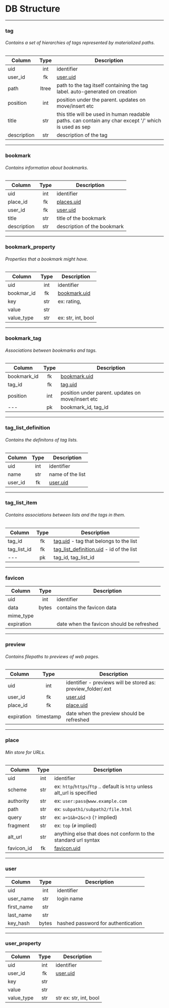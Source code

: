 # DB Structure

---

### tag
###### Contains a set of hierarchies of tags represented by materialized paths.

Column | Type | Description
--- | :---: | ---
uid | int | identifier <a name="tag-uid" />
user_id | fk | [user.uid](#user-uid)
path | ltree | path to the tag itself containing the tag label. auto-generated on creation
position | int | position under the parent. updates on move/insert etc
title | str | this title will be used in human readable paths. can contain any char except '/' which is used as sep
description | str | description of the tag

---

### bookmark
###### Contains information about bookmarks.

Column | Type | Description
--- | :---: | ---
uid | int | identifier <a name="bookmark-uid" />
place_id | fk | [places.uid](#place-uid)
user_id | fk | [user.uid](#user-uid)
title | str | title of the bookmark
description | str | description of the bookmark

---

### bookmark_property
###### Properties that a bookmark might have.

Column | Type | Description
--- | :---: | ---
uid | int | identifier <a name="bookmark_property-uid" />
bookmar_id | fk | [bookmark.uid](#bookmark-uid)
key | str | ex: rating,
value | str
value_type | str | ex: str, int, bool

---

### bookmark_tag
###### Associations between bookmarks and tags.

Column | Type | Description
--- | :---: | ---
bookmark_id | fk | [bookmark.uid](#bookmark-uid)
tag_id | fk | [tag.uid](#tag-uid)
position | int | position under parent. updates on move/insert etc
--- | pk | bookmark_id, tag_id

---

### tag_list_definition
###### Contains the definitons of tag lists.

Column | Type | Description
--- | :---: | ---
uid | int | identifier <a name="tag_list_definition-uid" />
name | str | name of the list
user_id | fk | [user.uid](#user-uid)

---

### tag_list_item
###### Contains associations between lists and the tags in them.

Column | Type | Description
--- | :---: | ---
tag_id | fk | [tag.uid](#tag-uid) - tag that belongs to the list
tag_list_id | fk | [tag_list_definition.uid](#tag_list_definition-uid) - id of the list
--- | pk | tag_id, tag_list_id

---

### favicon

Column | Type | Description
--- | :---: | ---
uid | int | identifier <a name="favicon-uid" />
data | bytes | contains the favicon data
mime_type |
expiration |  | date when the favicon should be refreshed

---

### preview
###### Contains filepaths to previews of web pages.

Column | Type | Description
--- | :---: | ---
uid | int | identifier - previews will be stored as: preview_folder/<uid>.ext <a name="preview-uid" />
user_id | fk | [user.uid](#user-uid)
place_id | fk | [place.uid](#place-uid)
expiration | timestamp | date when the preview should be refreshed

---

### place 
###### Min store for URLs.

Column | Type | Description
--- | :---: | ---
uid | int | identifier <a name="place-uid" />
scheme | str | ex: `http`/`https`/`ftp` .. default is `http` unless alt_url is specified
authority | str | ex: `user:pass@www.example.com`
path | str | ex: `subpath1/subpath2/file.html`
query | str | ex: `a=1&b=2&c=3`  (`?` implied)
fragment | str | ex: `top` (`#` implied)
alt_url | str | anything else that does not conform to the standard url syntax
favicon_id | fk | [favicon.uid](#favicon-uid)

---

### user

Column | Type | Description
--- | :---: | ---
uid | int | identifier <a name="user-uid" />
user_name | str | login name
first_name | str |
last_name | str |
key_hash | bytes | hashed password for authentication

---

### user_property

Column | Type | Description
--- | :---: | ---
uid | int | identifier <a name="user_property-uid" />
user_id | fk | [user.uid](#user-uid)
key | str |
value | str |
value_type | str | str ex: str, int, bool
